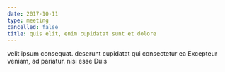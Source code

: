 ```yaml
---
date: 2017-10-11
type: meeting
cancelled: false
title: quis elit, enim cupidatat sunt et dolore
---
```

velit ipsum consequat. deserunt cupidatat qui consectetur ea Excepteur veniam, ad pariatur. nisi esse Duis